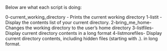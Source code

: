 Below are what each script is doing:

0-current_working_directory - Prints the current working directory
1-listit - Display the contents list of your current directory.
2-bring_me_home- Changes the working directory to the user’s home directory
3-listfiles- Display current directory contents in a long format
4-listmorefiles- Display current directory contents, including hidden files (starting with .). in long format.

